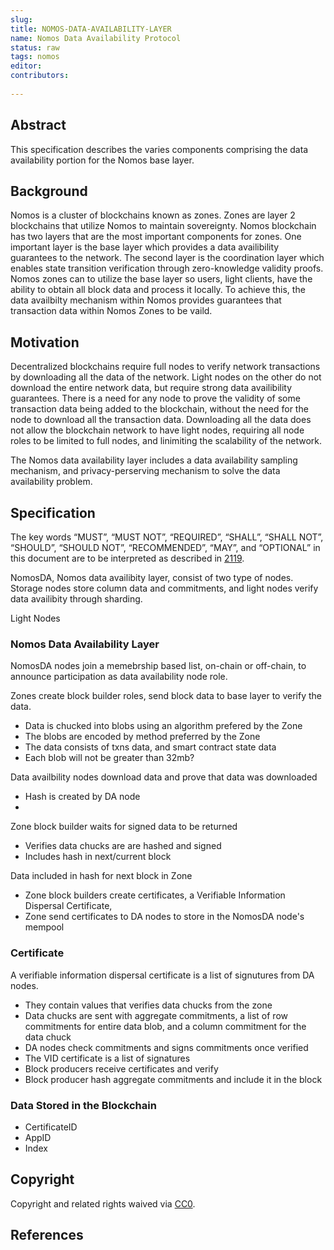 ```yaml
---
slug: 
title: NOMOS-DATA-AVAILABILITY-LAYER
name: Nomos Data Availability Protocol
status: raw
tags: nomos
editor: 
contributors:
  
---
```


## Abstract

This specification describes the varies components comprising the data availability portion for the Nomos base layer.

## Background
Nomos is a cluster of blockchains known as zones.
Zones are layer 2 blockchains that utilize Nomos to maintain sovereignty.
Nomos blockchain has two layers that are the most important components for zones. 
One important layer is the base layer which provides a data availibility guarantees to the network. 
The second layer is the coordination layer which enables state transition verification through zero-knowledge validity proofs. 
Nomos zones can to utilize the base layer so users, light clients, 
have the ability to obtain all block data and process it locally.
To achieve this, 
the data availbilty mechanism within Nomos provides guarantees that transaction data within Nomos Zones to be vaild.

## Motivation
Decentralized blockchains require full nodes to verify network transactions by downloading all the data of the network.
Light nodes on the other do not download the entire network data,
but require strong data availibility guarantees. 
There is a need for any node to prove the validity of some transaction data being added to the blockchain,
without the need for the node to download all the transaction data.
Downloading all the data does not allow the blockchain network to have light nodes,
requiring all node roles to be limited to full nodes, and
linimiting the scalability of the network.

The Nomos data availability layer includes a data availability sampling mechanism, 
and privacy-perserving mechanism to solve the data availability problem. 

## Specification
The key words “MUST”, “MUST NOT”, “REQUIRED”, “SHALL”, “SHALL NOT”, “SHOULD”, “SHOULD NOT”, “RECOMMENDED”, “MAY”, and “OPTIONAL” in this document are to be interpreted as described in [2119](https://www.ietf.org/rfc/rfc2119.txt).

NomosDA, Nomos data availibity layer, consist of two type of nodes.
Storage nodes store column data and commitments, and 
light nodes verify data availibity through sharding.

Light Nodes

### Nomos Data Availability Layer 

NomosDA nodes join a memebrship based list, on-chain or off-chain,
to announce participation as data availability node role.

Zones create block builder roles, send block data to base layer to verify the data.
- Data is chucked into blobs using an algorithm prefered by the Zone
- The blobs are encoded by method preferred by the Zone
- The data consists of txns data, and smart contract state data
- Each blob will not be greater than 32mb?

Data availbility nodes download data and prove that data was downloaded
- Hash is created by DA node
- 

Zone block builder waits for signed data to be returned
- Verifies data chucks are are hashed and signed
- Includes hash in next/current block

Data included in hash for next block in Zone
- Zone block builders create certificates, a Verifiable Information Dispersal Certificate,
- Zone send certificates to DA nodes to store in the NomosDA node's mempool

### Certificate
A verifiable information dispersal certificate is a list of signutures from DA nodes.
- They contain values that verifies data chucks from the zone
- Data chucks are sent with aggregate commitments, a list of row commitments for entire data blob, and a column commitment for the data chuck
- DA nodes check commitments and signs commitments once verified
- The VID certificate is a list of signatures
- Block producers receive certificates and verify
- Block producer hash aggregate commitments and include it in the block

### Data Stored in the Blockchain

- CertificateID
- AppID
- Index

## Copyright

Copyright and related rights waived via [CC0](https://creativecommons.org/publicdomain/zero/1.0/).

## References

